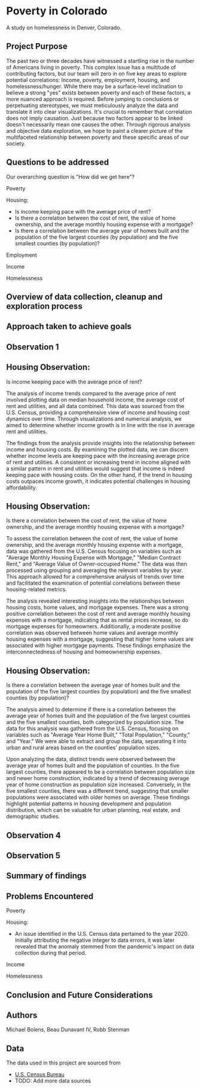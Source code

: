 # Poverty in Colorado

A study on homelessness in Denver, Colorado.

## Project Purpose
The past two or three decades have witnessed a startling rise in the number of Americans living in poverty. This complex issue has a multitude of contributing factors, but our team will zero in on five key areas to explore potential correlations: Income, poverty, employment, housing, and homelessness/hunger. While there may be a surface-level inclination to believe a strong "yes" exists between poverty and each of these factors, a more nuanced approach is required.  Before jumping to conclusions or perpetuating stereotypes, we must meticulously analyze the data and translate it into clear visualizations. It's crucial to remember that correlation does not imply causation. Just because two factors appear to be linked doesn't necessarily mean one causes the other. Through rigorous analysis and objective data exploration, we hope to paint a clearer picture of the multifaceted relationship between poverty and these specific areas of our society.

## Questions to be addressed
Our overarching question is "How did we get here"?

Poverty

Housing:
* Is income keeping pace with the average price of rent?
* Is there a correlation between the cost of rent, the value of home ownership, and the average monthly housing expense with a mortgage?
* Is there a correlation between the average year of homes built and the population of the five largest counties (by population) and the five smallest counties (by population)?

Employment

Income

Homelessness


## Overview of data collection, cleanup and exploration process

## Approach taken to achieve goals

## Observation 1

## Housing Observation:
Is income keeping pace with the average price of rent?

The analysis of income trends compared to the average price of rent involved plotting data on median household income, the average cost of rent and utilities, and all data combined. This data was sourced from the U.S. Census, providing a comprehensive view of income and housing cost dynamics over time. Through visualizations and numerical analysis, we aimed to determine whether income growth is in line with the rise in average rent and utilities.

The findings from the analysis provide insights into the relationship between income and housing costs. By examining the plotted data, we can discern whether income levels are keeping pace with the increasing average price of rent and utilities. A consistent or increasing trend in income aligned with a similar pattern in rent and utilities would suggest that income is indeed keeping pace with housing costs. On the other hand, if the trend in housing costs outpaces income growth, it indicates potential challenges in housing affordability.

## Housing Observation: 
Is there a correlation between the cost of rent, the value of home ownership, and the average monthly housing expense with a mortgage?

To assess the correlation between the cost of rent, the value of home ownership, and the average monthly housing expense with a mortgage, data was gathered from the U.S. Census focusing on variables such as "Average Monthly Housing Expense with Mortgage," "Median Contract Rent," and "Average Value of Owner-occupied Home." The data was then processed using grouping and averaging the relevant variables by year. This approach allowed for a comprehensive analysis of trends over time and facilitated the examination of potential correlations between these housing-related metrics.

The analysis revealed interesting insights into the relationships between housing costs, home values, and mortgage expenses. There was a strong positive correlation between the cost of rent and average monthly housing expenses with a mortgage, indicating that as rental prices increase, so do mortgage expenses for homeowners. Additionally, a moderate positive correlation was observed between home values and average monthly housing expenses with a mortgage, suggesting that higher home values are associated with higher mortgage payments. These findings emphasize the interconnectedness of housing and homeownership expenses.

## Housing Observation:
Is there a correlation between the average year of homes built and the population of the five largest counties (by population) and the five smallest counties (by population)?

The analysis aimed to determine if there is a correlation between the average year of homes built and the population of the five largest counties and the five smallest counties, both categorized by population size. The data for this analysis was gathered from the U.S. Census, focusing on variables such as "Average Year Home Built," "Total Population," "County," and "Year." We were able to extract and group the data, separating it into urban and rural areas based on the counties' population sizes.

Upon analyzing the data, distinct trends were observed between the average year of homes built and the population of counties. In the five largest counties, there appeared to be a correlation between population size and newer home construction, indicated by a trend of decreasing average year of home construction as population size increased. Conversely, in the five smallest counties, there was a different trend, suggesting that smaller populations were associated with older homes on average. These findings highlight potential patterns in housing development and population distribution, which can be valuable for urban planning, real estate, and demographic studies.

## Observation 4

## Observation 5

## Summary of findings

## Problems Encountered

Poverty

Housing:

* An issue identified in the U.S. Census data pertained to the year 2020. Initially attributing the negative integer to data errors, it was later revealed that the anomaly stemmed from the pandemic's impact on data collection during that period.

Income

Homelessness

## Conclusion and Future Considerations
## Authors

Michael Bolens, Beau Dunavant IV, Robb Stenman

## Data

The data used in this project are sourced from

- [U.S. Census Bureau](https://www.census.gov/)
- TODO: Add more data sources
